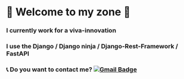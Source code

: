 # 🙌 Welcome to my zone 🙌

### I currently work for a viva-innovation

### I use the Django / Django ninja / Django-Rest-Framework / FastAPI

### 📞 Do you want to contact me? [![Gmail Badge](https://img.shields.io/badge/Gmail-d14836?style=flat-square&logo=Gmail&logoColor=white&link=mailto:dnjs0718@gmail.com)](mailto:dnjs0718@gmail.com)














